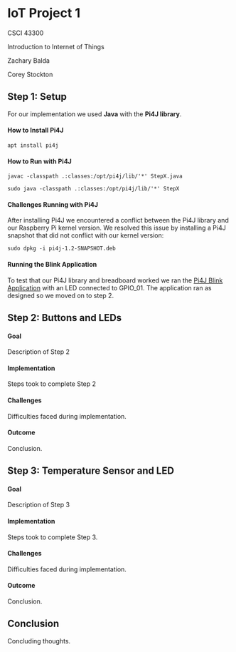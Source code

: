 # IoT Project 1
CSCI 43300 

Introduction to Internet of Things

Zachary Balda

Corey Stockton


## Step 1: Setup

For our implementation we used **Java** with the **Pi4J library**.

#### How to Install Pi4J

`apt install pi4j`

#### How to Run with Pi4J
`javac -classpath .:classes:/opt/pi4j/lib/'*' StepX.java`

`sudo java -classpath .:classes:/opt/pi4j/lib/'*' StepX`

#### Challenges Running with Pi4J

After installing Pi4J we encountered a conflict between the Pi4J library and our Raspberry Pi kernel version. We resolved this issue by installing a Pi4J snapshot that did not conflict with our kernel version:

`sudo dpkg -i pi4j-1.2-SNAPSHOT.deb`

#### Running the Blink Application

To test that our Pi4J library and breadboard worked we ran the [Pi4J Blink Application](http://pi4j.com/example/control.html) with an LED connected to GPIO_01. The application ran as designed so we moved on to step 2.


## Step 2: Buttons and LEDs

#### Goal

Description of Step 2

#### Implementation

Steps took to complete Step 2

#### Challenges

Difficulties faced during implementation.

#### Outcome

Conclusion.


## Step 3: Temperature Sensor and LED

#### Goal

Description of Step 3


#### Implementation

Steps took to complete Step 3.

#### Challenges

Difficulties faced during implementation.

#### Outcome

Conclusion.


## Conclusion

Concluding thoughts.







